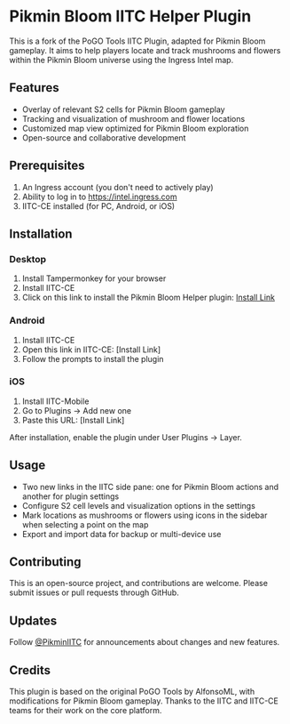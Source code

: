 # Pikmin Bloom IITC Helper Plugin

This is a fork of the PoGO Tools IITC Plugin, adapted for Pikmin Bloom gameplay. It aims to help players locate and track mushrooms and flowers within the Pikmin Bloom universe using the Ingress Intel map.

## Features

- Overlay of relevant S2 cells for Pikmin Bloom gameplay
- Tracking and visualization of mushroom and flower locations
- Customized map view optimized for Pikmin Bloom exploration
- Open-source and collaborative development

## Prerequisites

1. An Ingress account (you don't need to actively play)
2. Ability to log in to https://intel.ingress.com
3. IITC-CE installed (for PC, Android, or iOS)

## Installation

### Desktop
1. Install Tampermonkey for your browser
2. Install IITC-CE
3. Click on this link to install the Pikmin Bloom Helper plugin: [Install Link](https://raw.githubusercontent.com/tr6nt0/iitc-pikmin-bloom/main/pikmin-bloom-tools.user.js) 

### Android
1. Install IITC-CE
2. Open this link in IITC-CE: [Install Link]
3. Follow the prompts to install the plugin

### iOS
1. Install IITC-Mobile
2. Go to Plugins -> Add new one
3. Paste this URL: [Install Link]

After installation, enable the plugin under User Plugins -> Layer.

## Usage

- Two new links in the IITC side pane: one for Pikmin Bloom actions and another for plugin settings
- Configure S2 cell levels and visualization options in the settings
- Mark locations as mushrooms or flowers using icons in the sidebar when selecting a point on the map
- Export and import data for backup or multi-device use

## Contributing

This is an open-source project, and contributions are welcome. Please submit issues or pull requests through GitHub.

## Updates

Follow [@PikminIITC](https://twitter.com/PikminIITC) for announcements about changes and new features.

## Credits

This plugin is based on the original PoGO Tools by AlfonsoML, with modifications for Pikmin Bloom gameplay. Thanks to the IITC and IITC-CE teams for their work on the core platform.
